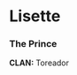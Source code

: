 <!-- TITLE: Lisette -->
<!-- SUBTITLE: Lisette, the prince -->

# Lisette
### The Prince
**CLAN:** Toreador